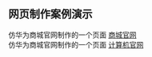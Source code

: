 ## 网页制作案例演示

仿华为商城官网制作的一个页面 [商城官网](https://smallmanong.github.io/demo/html&css/huaweishop/shop.html)  
仿华为商城官网制作的一个页面 [计算机官网](https://smallmanong.github.io/demo/html&css/school/demo.html)
